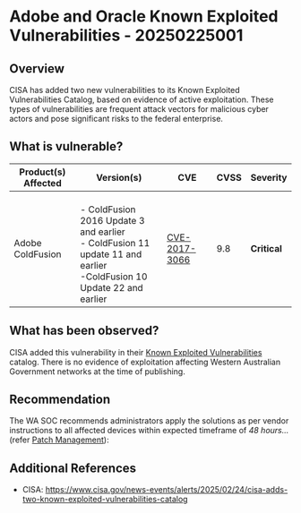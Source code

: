 # Adobe and Oracle Known Exploited Vulnerabilities -  20250225001

## Overview

CISA has added two new vulnerabilities to its Known Exploited Vulnerabilities Catalog, based on evidence of active exploitation. These types of vulnerabilities are frequent attack vectors for malicious cyber actors and pose significant risks to the federal enterprise.

## What is vulnerable?

| Product(s) Affected | Version(s) | CVE           | CVSS         | Severity                                                       |
| ------------------- | ---------- | -------------- | ------------ | ---------------------------- |
| Adobe ColdFusion     | <br/> - ColdFusion 2016 Update 3 and earlier <br/> - ColdFusion 11 update 11 and earlier <br/> -ColdFusion 10 Update 22 and earlier  | [CVE-2017-3066](https://nvd.nist.gov/vuln/detail/CVE-2017-3066)                                                                        | 9.8         |**Critical**                                   |


## What has been observed?

CISA added this vulnerability in their [Known Exploited Vulnerabilities](https://www.cisa.gov/known-exploited-vulnerabilities-catalog) catalog. There is no evidence of exploitation affecting Western Australian Government networks at the time of publishing.

## Recommendation

The WA SOC recommends administrators apply the solutions as per vendor instructions to all affected devices within expected timeframe of *48 hours...* (refer [Patch Management](../guidelines/patch-management.md)):


## Additional References

- CISA: <https://www.cisa.gov/news-events/alerts/2025/02/24/cisa-adds-two-known-exploited-vulnerabilities-catalog>
